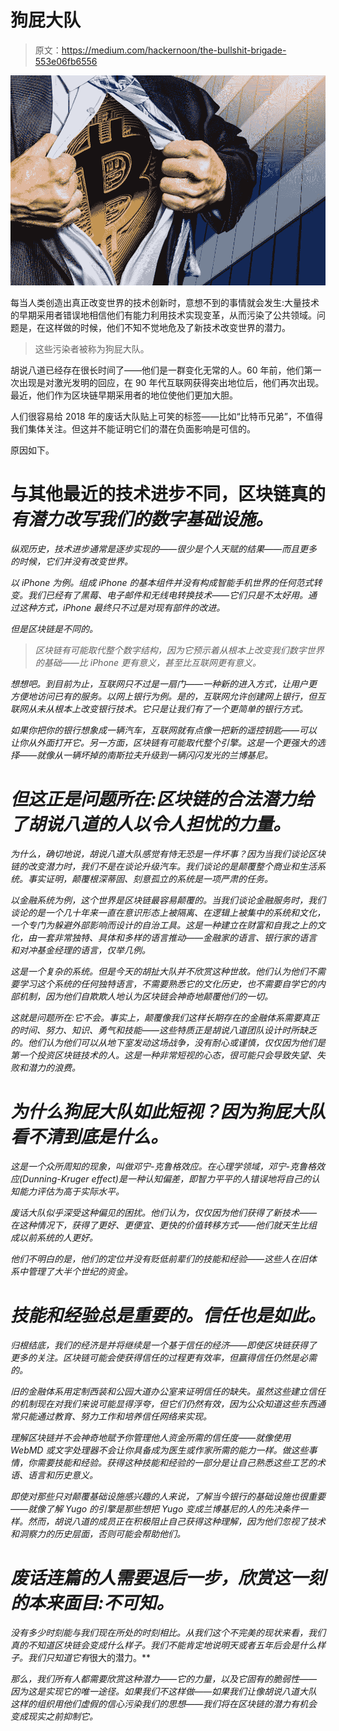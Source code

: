# 狗屁大队

> 原文：<https://medium.com/hackernoon/the-bullshit-brigade-553e06fb6556>

![](img/5c88cd5d52bf4d82ae7c0609365064f1.png)

每当人类创造出真正改变世界的技术创新时，意想不到的事情就会发生:大量技术的早期采用者错误地相信他们有能力利用技术实现变革，从而污染了公共领域。问题是，在这样做的时候，他们不知不觉地危及了新技术改变世界的潜力。

> 这些污染者被称为狗屁大队。

胡说八道已经存在很长时间了——他们是一群变化无常的人。60 年前，他们第一次出现是对激光发明的回应，在 90 年代互联网获得突出地位后，他们再次出现。最近，他们作为区块链早期采用者的地位使他们更加大胆。

人们很容易给 2018 年的废话大队贴上可笑的标签——比如“比特币兄弟”，不值得我们集体关注。但这并不能证明它们的潜在负面影响是可信的。

原因如下。

# **与其他最近的技术进步不同，区块链真的*有潜力改写我们的数字基础设施。***

*纵观历史，技术进步通常是逐步实现的——很少是个人天赋的结果——而且更多的时候，它们并没有改变世界。*

*以 iPhone 为例。组成 iPhone 的基本组件并没有构成智能手机世界的任何范式转变。我们已经有了黑莓、电子邮件和无线电转换技术——它们只是不太好用。通过这种方式，iPhone 最终只不过是对现有部件的改进。*

*但是区块链是不同的。*

> *区块链有可能取代整个数字结构，因为它预示着从根本上改变我们数字世界的基础——比 iPhone 更有意义，甚至比互联网更有意义。*

*想想吧。到目前为止，互联网只不过是一扇门——一种新的进入方式，让用户更方便地访问已有的服务。以网上银行为例。是的，互联网允许创建网上银行，但互联网从未从根本上改变银行技术。它只是让我们有了一个更简单的银行方式。*

*如果你把你的银行想象成一辆汽车，互联网就有点像一把新的遥控钥匙——可以让你从外面打开它。另一方面，区块链有可能取代整个引擎。这是一个更强大的选择——就像从一辆坏掉的南斯拉夫升级到一辆闪闪发光的兰博基尼。*

# *但这正是问题所在:区块链的合法潜力给了胡说八道的人以令人担忧的力量。*

*为什么，确切地说，胡说八道大队感觉有恃无恐是一件坏事？因为当我们谈论区块链的改变潜力时，我们不是在谈论升级汽车。我们谈论的是颠覆整个商业和生活系统。事实证明，颠覆根深蒂固、刻意孤立的系统是一项严肃的任务。*

*以金融系统为例，这个世界是区块链最容易颠覆的。当我们谈论金融服务时，我们谈论的是一个几十年来一直在意识形态上被隔离、在逻辑上被集中的系统和文化，一个专门为躲避外部影响而设计的自治工具。这是一种建立在财富和自我之上的文化，由一套非常独特、具体和多样的语言推动——金融家的语言、银行家的语言和对冲基金经理的语言，仅举几例。*

*这是一个复杂的系统。但是今天的胡扯大队并不欣赏这种世故。他们认为他们不需要学习这个系统的任何独特语言，不需要熟悉它的文化历史，也不需要自学它的内部机制，因为他们自欺欺人地认为区块链会神奇地颠覆他们的一切。*

*这就是问题所在:它不会。事实上，颠覆像我们这样长期存在的金融体系需要真正的时间、努力、知识、勇气和技能——这些特质正是胡说八道团队设计时所缺乏的。他们认为他们可以从地下室发动这场战争，没有耐心或谨慎，仅仅因为他们是第一个投资区块链技术的人。这是一种非常短视的心态，很可能只会导致失望、失败和潜力的浪费。*

# ***为什么狗屁大队如此短视？因为狗屁大队看不清到底是什么。***

*这是一个众所周知的现象，叫做邓宁-克鲁格效应。在心理学领域，邓宁-克鲁格效应(Dunning-Kruger effect)是一种认知偏差，即智力平平的人错误地将自己的认知能力评估为高于实际水平。*

*废话大队似乎深受这种偏见的困扰。他们认为，仅仅因为他们获得了新技术——在这种情况下，获得了更好、更便宜、更快的价值转移方式——他们就天生比组成以前系统的人更好。*

*他们不明白的是，他们的定位并没有贬低前辈们的技能和经验——这些人在旧体系中管理了大半个世纪的资金。*

# ***技能和经验总是重要的。信任也是如此。***

*归根结底，我们的经济是并将继续是一个基于信任的经济——即使区块链获得了更多的关注。区块链可能会使获得信任的过程更有效率，但赢得信任仍然是必需的。*

*旧的金融体系用定制西装和公园大道办公室来证明信任的缺失。虽然这些建立信任的机制现在对我们来说可能显得浮夸，但它们仍然有效，因为公众知道这些东西通常只能通过教育、努力工作和培养信任网络来实现。*

*理解区块链并不会神奇地赋予你管理他人资金所需的信任度——就像使用 WebMD 或文字处理器不会让你具备成为医生或作家所需的能力一样。做这些事情，你需要技能和经验。获得这种技能和经验的一部分是让自己熟悉这些工艺的术语、语言和历史意义。*

*即使对那些只对颠覆基础设施感兴趣的人来说，了解当今银行的基础设施也很重要——就像了解 Yugo 的引擎是那些想把 Yugo 变成兰博基尼的人的先决条件一样。然而，胡说八道的成员正在积极阻止自己获得这种理解，因为他们忽视了技术和洞察力的历史层面，否则可能会帮助他们。*

# *废话连篇的人需要退后一步，欣赏这一刻的本来面目:不可知。*

*没有多少时刻能与我们现在所处的时刻相比。从我们这个不完美的现状来看，我们真的不知道区块链会变成什么样子。我们不能肯定地说明天或者五年后会是什么样子。我们只知道它有*很大的潜力。**

*那么，我们所有人都需要欣赏这种潜力——它的力量，以及它固有的脆弱性——因为这是实现它的唯一途径。如果我们不这样做——如果我们让像胡说八道大队这样的组织用他们虚假的信心污染我们的思想——我们将在区块链的潜力有机会变成现实之前抑制它。*